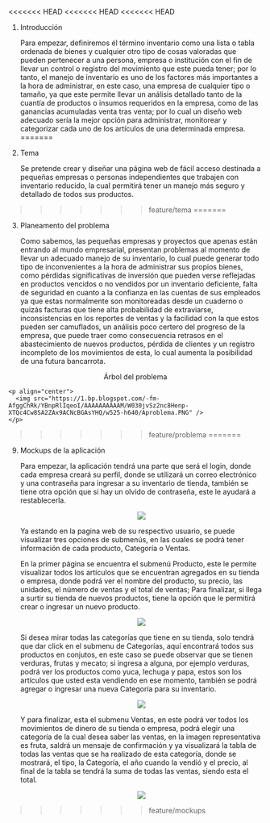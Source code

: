 <<<<<<< HEAD
<<<<<<< HEAD
<<<<<<< HEAD
1. Introducción

    Para empezar, definiremos él término inventario como una lista o tabla ordenada de bienes y cualquier otro tipo de cosas valoradas que pueden pertenecer a una persona, empresa o institución con el fin de llevar un control o registro del movimiento que este pueda tener; por lo tanto, el manejo de inventario es uno de los factores más importantes a la hora de administrar, en este caso, una empresa de cualquier tipo o tamaño, ya que este permite llevar un análisis detallado tanto de la cuantía de productos o insumos requeridos en la empresa, como de las ganancias acumuladas venta tras venta; por lo cual un diseño web adecuado sería la mejor opción para administrar, monitorear y categorizar cada uno de los artículos de una determinada empresa. 
=======
2. Tema

    Se pretende crear y diseñar una página web de fácil acceso destinada a pequeñas empresas o personas independientes que trabajen con inventario reducido, la cual permitirá tener un manejo más seguro y detallado de todos sus productos.

>>>>>>> feature/tema
=======
3. Planeamento del problema 

    Como sabemos, las pequeñas empresas y  proyectos que apenas están entrando al mundo empresarial, presentan problemas al momento de llevar un adecuado manejo de su inventario, lo cual puede generar todo tipo de inconvenientes a la hora de administrar sus propios bienes, como pérdidas significativas de inversión que pueden verse reflejadas en productos vencidos o no vendidos por un inventario deficiente, falta de seguridad en cuanto a la confianza en las cuentas de sus empleados ya que estas normalmente son monitoreadas desde un cuaderno o quizás facturas que tiene alta probabilidad de extraviarse, inconsistencias en los reportes de ventas y la facilidad con la que estos pueden ser camuflados, un análisis poco certero del progreso de la empresa, que puede traer como consecuencia retrasos en el abastecimiento de nuevos productos, pérdida de clientes  y un registro incompleto de los movimientos de esta, lo cual aumenta la posibilidad de una futura bancarrota.


<p align = "center">Árbol del problema</p>

    <p align="center">
      <img src="https://1.bp.blogspot.com/-fm-AfggChRk/YBnpRlIqeoI/AAAAAAAAAAM/W030jvSz2nc8Henp-XTQc4Cw8SA2ZAx9ACNcBGAsYHQ/w525-h640/Aproblema.PNG" />
    </p>

>>>>>>> feature/problema
=======
9. Mockups de la aplicación

    Para empezar, la aplicación tendrá una parte que será el login, donde cada empresa creará su perfil, donde se utilizará un correo electrónico y una contraseña para ingresar a su inventario de tienda, también se tiene otra opción que si hay un olvido de contraseña, este le ayudará a restablecerla.  
    
    <p align="center">
        <img src="https://1.bp.blogspot.com/-7Q14tLY9OnQ/YBntyo9KlVI/AAAAAAAAAAY/4GgX93jogycxssMk4rZPHwQMFrFlOka7gCNcBGAsYHQ/s16000/pag0.PNG" />
    </p>

    Ya estando en la pagina web de su respectivo usuario, se puede visualizar tres opciones de submenús, en las cuales se podrá tener información de cada producto, Categoría o Ventas. 
    
    En la primer página se encuentra el submenú Producto, este le permite visualizar todos los artículos que se encuentran agregados en su tienda o empresa, donde podrá ver el nombre del producto, su precio, las unidades, el número de ventas y el total de ventas; Para finalizar, si llega a surtir su tienda de nuevos productos, tiene la opción que le permitirá crear o ingresar un nuevo producto. 
    
    <p align="center">
            <img src="https://1.bp.blogspot.com/-f192wWmAt0c/YBnuRupf8EI/AAAAAAAAAAg/IAjfEON-HcURdwxBZ5z0zz5LtrBQfH2_QCNcBGAsYHQ/s16000/pag1.PNG" />
    </p>

    Si desea mirar todas las categorías que tiene en su tienda, solo tendrá que dar click en el submenu de Categorías, aquí encontrará todos sus productos en conjutos, en este caso se puede observar que se tienen verduras, frutas y mecato; si ingresa a alguna, por ejemplo verduras, podrá ver los productos como yuca, lechuga y papa, estos son los artículos que usted esta vendiendo en ese momento, también se podrá agregar o ingresar una nueva Categoría para su inventario. 
    
    <p align="center">
            <img src="https://1.bp.blogspot.com/-3fsSLYb1mTc/YBnuiB7cnhI/AAAAAAAAAAo/mP2f-t2ACqcSM-I4xkFkkFxeGSZ_VTcCwCNcBGAsYHQ/s16000/pag2.PNG" />
    </p>

    Y para finalizar, esta el submenu Ventas, en este podrá ver todos los movimientos de dinero de su tienda o empresa, podrá elegir una categoría de la cual desea saber las ventas, en la imagen representativa es fruta, saldrá un mensaje de confirmación y ya visualizará la tabla de todas las ventas que se ha realizado de esta categoría, donde se mostrará, el tipo, la Categoría, el año cuando la vendió y el precio, al final de la tabla se tendrá la suma de todas las ventas, siendo esta el total.
    
    <p align="center">
            <img src="https://1.bp.blogspot.com/-XehPNz8OLwo/YBnu34PXv8I/AAAAAAAAAAw/F6aBSjKSVUM4YC0kAOeAEHGubvLF_PRogCNcBGAsYHQ/s16000/pag3.PNG" />

    </p>
>>>>>>> feature/mockups

